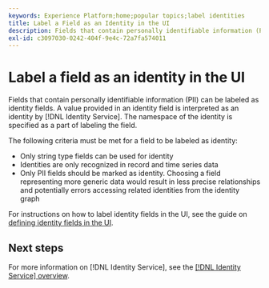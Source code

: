 ```yaml
---
keywords: Experience Platform;home;popular topics;label identities
title: Label a Field as an Identity in the UI
description: Fields that contain personally identifiable information (PII) can be labeled as identity fields. A value provided in an identity field is interpreted as an identity by Identity Service. The namespace of the identity is specified as a part of labeling the field.
exl-id: c3097030-0242-404f-9e4c-72a7fa574011
---
```

# Label a field as an identity in the UI

Fields that contain personally identifiable information (PII) can be labeled as identity fields. A value provided in an identity field is interpreted as an identity by [!DNL Identity Service]. The namespace of the identity is specified as a part of labeling the field.

The following criteria must be met for a field to be labeled as identity:

* Only string type fields can be used for identity
* Identities are only recognized in record and time series data
* Only PII fields should be marked as identity. Choosing a field representing more generic data would result in less precise relationships and potentially errors accessing related identities from the identity graph

For instructions on how to label identity fields in the UI, see the guide on [defining identity fields in the UI](../../xdm/ui/fields/identity.md).

## Next steps

For more information on [!DNL Identity Service], see the [[!DNL Identity Service] overview](../home.md).

